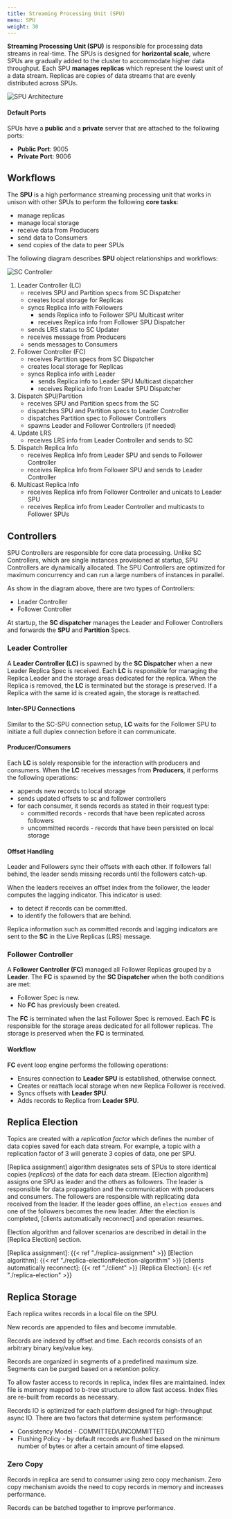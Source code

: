 ```yaml
---
title: Streaming Processing Unit (SPU)
menu: SPU
weight: 30
---
```


**Streaming Processing Unit (SPU)** is responsible for processing data streams in real-time. The SPUs is designed for **horizontal scale**, where SPUs are gradually added to the cluster to accommodate higher data throughput. Each SPU **manages replicas** which represent the lowest unit of a data stream. Replicas are copies of data streams that are evenly distributed across SPUs. 

<img src="../images/spu-architecture.svg"
     alt="SPU Architecture"
     style="justify: center; max-width: 660px" />

#### Default Ports

SPUs have a **public** and a **private** server that are attached to the following ports:

* **Public Port**: 9005
* **Private Port**: 9006


## Workflows

The **SPU** is a high performance streaming processing unit that works in unison with other SPUs to perform the following **core tasks**:

* manage replicas
* manage local storage
* receive data from Producers
* send data to Consumers
* send copies of the data to peer SPUs

The following diagram describes **SPU** object relationships and workflows:

<img src="../images/spu-workflow.svg"
     alt="SC Controller"
     style="justify: center; max-width: 740px" />

1. Leader Controller (LC)
    * receives SPU and Partition specs from SC Dispatcher
    * creates local storage for Replicas
    * syncs Replica info with Followers
      * sends Replica info to Follower SPU Multicast writer
      * receives Replica info from Follower SPU Dispatcher
    * sends LRS status to SC Updater
    * receives message from Producers
    * sends messages to Consumers
2. Follower Controller (FC)
    * receives Partition specs from SC Dispatcher
    * creates local storage for Replicas
    * syncs Replica info with Leader
      * sends Replica info to Leader SPU Multicast dispatcher
      * receives Replica info from Leader SPU Dispatcher
3. Dispatch SPU/Partition
    * receives SPU and Partition specs from the SC
    * dispatches SPU and Partition specs to Leader Controller
    * dispatches Partition spec to Follower Controllers
    * spawns Leader and Follower Controllers (if needed)
4. Update LRS
    * receives LRS info from Leader Controller and sends to SC    
5. Dispatch Replica Info
    * receives Replica Info from Leader SPU and sends to Follower Controller
    * receives Replica Info from Follower SPU and sends to Leader Controller  
6. Multicast Replica Info
    * receives Replica info from Follower Controller and unicats to Leader SPU
    * receives Replica info from Leader Controller and multicasts to Follower SPUs


## Controllers

SPU Controllers are responsible for core data processing. Unlike SC Controllers, which are single instances provisioned at startup, SPU Controllers are dynamically allocated. The SPU Controllers are optimized for maximum concurrency and can run a large numbers of instances in parallel.

As show in the diagram above, there are two types of Controllers:

* Leader Controller
* Follower Controller

At startup, the **SC dispatcher** manages the Leader and Follower Controllers and forwards the **SPU** and **Partition** Specs.


### Leader Controller

A **Leader Controller (LC)** is spawned by the **SC Dispatcher** when a new Leader Replica Spec is received. Each **LC** is responsible for managing the Replica Leader and the storage areas dedicated for the replica. When the Replica is removed, the **LC** is terminated but the storage is preserved. If a Replica with the same id is created again, the storage is reattached. 

#### Inter-SPU Connections 

Similar to the SC-SPU connection setup, **LC** waits for the Follower SPU to initiate a full duplex connection before it can communicate.

#### Producer/Consumers

Each **LC** is solely responsible for the interaction with producers and consumers. When the **LC** receives messages from **Producers**, it performs the following operations:

* appends new records to local storage
* sends updated offsets to sc and follower controllers
* for each consumer, it sends records as stated in their request type:
  * committed records - records that have been replicated across followers
  * uncommitted records - records that have been persisted on local storage

#### Offset Handling

Leader and Followers sync their offsets with each other. If followers fall behind, the leader sends missing records until the followers catch-up. 

When the leaders receives an offset index from the follower, the leader computes the lagging indicator. This indicator is used:

* to detect if records can be committed. 
* to identify the followers that are behind. 

Replica information such as committed records and lagging indicators are sent to the **SC** in the Live Replicas (LRS) message.


### Follower Controller

A **Follower Controller (FC)** managed all Follower Replicas grouped by a **Leader**. The **FC** is spawned by the **SC Dispatcher** when the both conditions are met:

* Follower Spec is new.
* No **FC** has previously been created.

The **FC** is terminated when the last Follower Spec is removed. Each **FC** is responsible for the storage areas dedicated for all follower replicas. The storage is preserved when the **FC** is terminated.

#### Workflow

**FC** event loop engine performs the following operations:

*  Ensures connection to **Leader SPU** is established, otherwise connect.
*  Creates or reattach local storage when new Replica Follower is received.
*  Syncs offsets with **Leader SPU**.
*  Adds records to Replica from **Leader SPU**.


## Replica Election

Topics are created with a _replication factor_ which defines the number of data copies saved for each data stream. For example, a topic with a replication factor of 3 will generate 3 copies of data, one per SPU. 

[Replica assignment] algorithm designates sets of SPUs to store identical copies (_replicas_) of the data for each data stream. [Election algorithm] assigns one SPU as leader and the others as followers. The leader is responsible for data propagation and the communication with producers and consumers. The followers are responsible with replicating data received from the leader. If the leader goes offline, an `election ensues` and one of the followers becomes the new leader. After the election is completed, [clients automatically reconnect] and operation resumes.

Election algorithm and failover scenarios are described in detail in the [Replica Election] section.


[Replica assignment]: {{< ref "./replica-assignment" >}}
[Election algorithm]: {{< ref "./replica-election#election-algorithm" >}}
[clients automatically reconnect]: {{< ref "./client" >}}
[Replica Election]: {{< ref "./replica-election" >}}

## Replica Storage

Each replica writes records in a local file on the SPU. 

New records are appended to files and become immutable. 

Records are indexed by offset and time. Each records consists of an arbitrary binary key/value key.

Records are organized in segments of a predefined maximum size. Segments can be purged based on a retention policy.

To allow faster access to records in replica, index files are maintained.  Index file is memory mapped to b-tree structure to allow fast access. Index files are re-built from records as necessary.

Records IO is optimized for each platform designed for high-throughput async IO. There are two factors that determine system performance:

* Consistency Model - COMMITTED/UNCOMMITTED
* Flushing Policy - by default records are flushed based on the minimum number of bytes or after a certain amount of time elapsed.

### Zero Copy

Records in replica are send to consumer using zero copy mechanism. Zero copy mechanism avoids the need to copy records in memory and increases performance.


Records can be batched together to improve performance.
